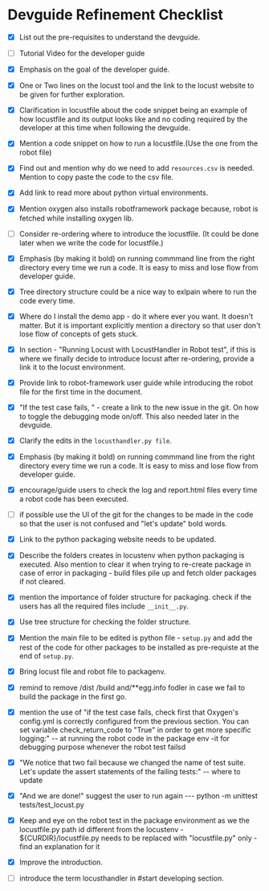 # Devguide Refinement Checklist

- [x] List out the pre-requisites to understand the devguide.
- [ ] Tutorial Video for the developer guide 
- [x] Emphasis on the goal of the developer guide. 
- [x] One or Two lines on the locust tool and the link to the locust website to be given for further exploration.
- [x] Clarification in locustfile about the code snippet being an example of how locustfile and its output looks like and no coding required by the developer at this time when following the devguide.
- [x] Mention a code snippet on how to run a locustfile.(Use the one from the robot file)
- [x] Find out and mention why do we need to add `resources.csv` is needed. Mention to copy paste the code to the csv file.
- [x] Add link to read more about python virtual environments.
- [x] Mention oxygen also installs robotframework package because, robot is fetched while installing oxygen lib.
- [ ] Consider re-ordering where to introduce the locustfile. (It could be done later when we write the code for locustfile.)
- [x] Emphasis (by making it bold) on running commmand line from the right directory every time we run a code. It is easy to miss and lose flow from developer guide.
- [x] Tree directory structure could be a nice way to exlpain where to run the code every time. 
- [x] Where do I install the demo app - do it where ever you want. It doesn't matter. But it is important explicitly mention a directory so that user don't lose flow of concepts of gets stuck. 
- [x] In section - "Running Locust with LocustHandler in Robot test", if this is where we finally decide to introduce locust after re-ordering, provide a link it to the locust environment.
- [x] Provide link to robot-framework user guide while introducing the robot file for the first time in the document. 
- [x] "If the test case fails, " - create a link to the new issue in the git. On how to toggle the debugging mode on/off. This also needed later in the devguide. 
- [x] Clarify the edits in the `locusthandler.py file`. 
- [x] Emphasis (by making it bold) on running commmand line from the right directory every time we run a code. It is easy to miss and lose flow from developer guide.
- [x] encourage/guide users to check the log and report.html files every time a robot code has been executed.
- [ ] if possible use the UI of the git for the changes to be made in the code so that the user is not confused and "let's update" bold words. 
- [x] Link to the python packaging website needs to be updated. 
- [x] Describe the folders creates in locustenv when python packaging is executed. Also mention to clear it when trying to re-create package in case of error in packaging - build files pile up and fetch older packages if not cleared.
- [x] mention the importance of folder structure for packaging. check if the users has all the required files include `__init__.py`. 
- [x] Use tree structure for checking the folder structure.
- [x] Mention the main file to be edited is python file - `setup.py` and add the rest of the code for other packages to be installed as pre-requiste at the end of `setup.py`.
- [x] Bring locust file and robot file to packagenv.
- [x] remind to remove /dist /build and/**egg.info fodler in case we fail to build the package in the first go.
- [x] mention the use of "if the test case fails, check first that Oxygen's config.yml is correctly configured from the previous section. You can set variable check_return_code to "True" in order to get more specific logging:" -- at running the robot code in the package env -it for debugging purpose whenever the robot test failsd

- [x] "We notice that two fail because we changed the name of test suite. Let's update the assert statements of the failing tests:" -- where to update

- [x] "And we are done!" suggest the user to run again --- python -m unittest tests/test_locust.py


- [x] Keep and eye on the robot test in the package environment as we the locustfile.py path id different from the locustenv - ${CURDIR}/locustfile.py needs to be replaced with "locustfile.py" only - find an explanation for it
- [x] Improve the introduction.
- [ ] introduce the term locusthandler in #start developing section.

